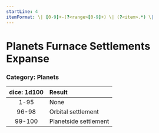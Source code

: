 ```yaml
---
startLine: 4
itemFormat: \| [0-9]+-(?<range>[0-9]+) \| (?<item>.*) \|
---
```

# Planets Furnace Settlements Expanse
### Category: Planets

| dice: 1d100 | Result |
|:----:|:-------|
| 1-95 | None |
| 96-98 | Orbital settlement |
| 99-100 | Planetside settlement |